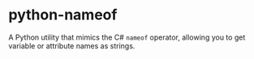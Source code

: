 # python-nameof
A Python utility that mimics the C# `nameof` operator, allowing you to get variable or attribute names as strings.
